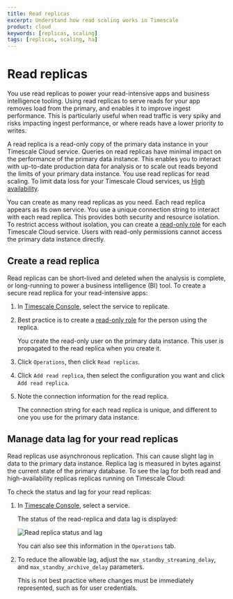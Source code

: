 ```yaml
---
title: Read replicas
excerpt: Understand how read scaling works in Timescale
product: cloud
keywords: [replicas, scaling]
tags: [replicas, scaling, ha]
---
```


# Read replicas

You use read replicas to power your read-intensive apps and business intelligence tooling. Using read replicas to serve 
reads for your app removes load from the primary, and enables it to improve ingest performance. This is particularly 
useful when read traffic is very spiky and risks impacting ingest performance, or where reads have a lower priority to 
writes. 

A read replica is a read-only copy of the primary data instance in your Timescale Cloud service. Queries on read 
replicas have minimal impact on the performance of the primary data instance. This enables you to interact with 
up-to-date production data for analysis or to scale out reads beyond the limits of your primary data instance. You use 
read replicas for read scaling. To limit data loss for your Timescale Cloud services, us [High availability][ha].

You can create as many read replicas as you need. Each read replica appears as its own service. You use a unique
connection string to interact with each read replica. This provides both security and resource isolation. To restrict 
access without isolation, you can create a [read-only role][read-only-role] for each Timescale Cloud service. Users 
with read-only permissions cannot access the primary data instance directly.

## Create a read replica

Read replicas can be short-lived and deleted when the analysis is complete, or long-running to power a
business intelligence (BI) tool. To create a secure read replica for your read-intensive apps: 

<Procedure>

1. In [Timescale Console][timescale-console-services], select the service to replicate.
1. Best practice is to create a [read-only role][read-only-role] for the person using the replica.

   You create the read-only user on the primary data instance. This user is propagated to the read
   replica when you create it.
1. Click `Operations`, then click `Read replicas`.
1. Click `Add read replica`, then select the configuration you want and click `Add read replica`.
1. Note the connection information for the read replica. 

    The connection string for each read replica is unique, and different to one you use for the primary data instance. 

</Procedure>

## Manage data lag for your read replicas

Read replicas use asynchronous replication. This can cause slight lag in data to the primary data instance. Replica lag
is measured in bytes against the current state of the primary database. To see the lag for both read and
high-availability replicas replicas running on Timescale Cloud:

To check the status and lag for your read replicas:

<Procedure>

1. In [Timescale Console][timescale-console-services], select a service.
   
   The status of the read-replica and data lag is displayed:

    ![Read replica status and lag](https://assets.timescale.com/docs/images/read-replica-lag-status.png)

    You can also see this information in the `Operations` tab.

1. To reduce the allowable lag, adjust the `max_standby_streaming_delay`, and `max_standby_archive_delay` parameters.

   This is not best practice where changes must be immediately represented, such as for user credentials.

</Procedure> 



[cloud-login]: https://console.cloud.timescale.com
[ha]: /use-timescale/:currentVersion:/ha-replicas/high-availability/
[read-only-role]: /use-timescale/:currentVersion:/security/read-only-role/#create-a-read-only-user
[timescale-console-services]: https://console.cloud.timescale.com/dashboard/services
